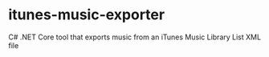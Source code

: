 # itunes-music-exporter
C# .NET Core tool that exports music from an iTunes Music Library List XML file
